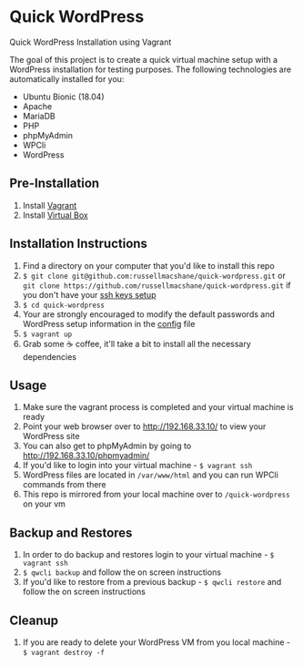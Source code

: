 # Quick WordPress
Quick WordPress Installation using Vagrant

The goal of this project is to create a quick virtual machine setup with a WordPress installation for testing purposes. The following technologies are automatically installed for you:
* Ubuntu Bionic (18.04)
* Apache
* MariaDB
* PHP
* phpMyAdmin
* WPCli
* WordPress

## Pre-Installation
1. Install [Vagrant](https://www.vagrantup.com/)
2. Install [Virtual Box](https://www.virtualbox.org/)

## Installation Instructions
1. Find a directory on your computer that you'd like to install this repo
2. `$ git clone git@github.com:russellmacshane/quick-wordpress.git` or `git clone https://github.com/russellmacshane/quick-wordpress.git` if you don't have your [ssh keys setup](https://help.github.com/en/github/authenticating-to-github/generating-a-new-ssh-key-and-adding-it-to-the-ssh-agent)
3. `$ cd quick-wordpress`
4. Your are strongly encouraged to modify the default passwords and WordPress setup information in the [config](./config) file
5. `$ vagrant up`
6. Grab some ☕️ coffee, it'll take a bit to install all the necessary dependencies

## Usage
1. Make sure the vagrant process is completed and your virtual machine is ready
2. Point your web browser over to http://192.168.33.10/ to view your WordPress site
3. You can also get to phpMyAdmin by going to http://192.168.33.10/phpmyadmin/
4. If you'd like to login into your virtual machine - `$ vagrant ssh` 
5. WordPress files are located in `/var/www/html` and you can run WPCli commands from there
6. This repo is mirrored from your local machine over to `/quick-wordpress` on your vm

## Backup and Restores
1. In order to do backup and restores login to your virtual machine - `$ vagrant ssh` 
2. `$ qwcli backup` and follow the on screen instructions
3. If you'd like to restore from a previous backup - `$ qwcli restore` and follow the on screen instructions

## Cleanup
1. If you are ready to delete your WordPress VM from you local machine - `$ vagrant destroy -f`
